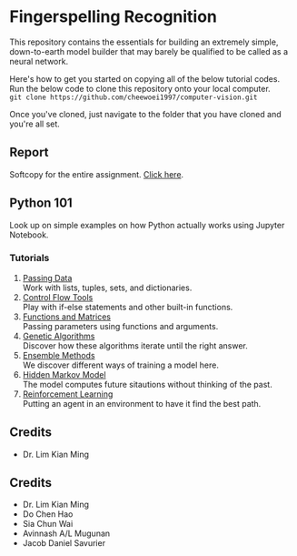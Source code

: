 # Fingerspelling Recognition
This repository contains the essentials for building an extremely simple, down-to-earth model builder that may barely be qualified to be called as a neural network.

Here's how to get you started on copying all of the below tutorial codes. Run the below code to clone this repository onto your local computer.  
`git clone https://github.com/cheewoei1997/computer-vision.git`

Once you've cloned, just navigate to the folder that you have cloned and you're all set.

## Report
Softcopy for the entire assignment. [Click here](https://docs.google.com/document/d/18fNFAAApZsf-IpOdQJnFr_5nA9hKI9MN4nz6XeSQ7DI/edit?usp=sharing).

## Python 101
Look up on simple examples on how Python actually works using Jupyter Notebook.

### Tutorials
1. [Passing Data](../master/python-101/passingData.ipynb)  
Work with lists, tuples, sets, and dictionaries.
2. [Control Flow Tools](../master/python-101/controlFlowTools.ipynb)  
Play with if-else statements and other built-in functions.
3. [Functions and Matrices](../master/python-101/functionsAndMatrices.ipynb)  
Passing parameters using functions and arguments.
4. [Genetic Algorithms](../master/python-101/geneticAlgorithms.ipynb)  
Discover how these algorithms iterate until the right answer.
5. [Ensemble Methods](../master/python-101/ensembleMethods.ipynb)  
We discover different ways of training a model here.
5. [Hidden Markov Model](../master/python-101/hiddenMarkovModel.ipynb)  
The model computes future sitautions without thinking of the past.
5. [Reinforcement Learning](../master/python-101/reinforcementLearning.ipynb)  
Putting an agent in an environment to have it find the best path.

## Credits
* Dr. Lim Kian Ming

## Credits
* Dr. Lim Kian Ming
* Do Chen Hao
* Sia Chun Wai
* Avinnash A/L Mugunan
* Jacob Daniel Savurier